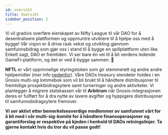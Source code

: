 ```yaml
---
id: oversikt
title: Oversikt
sidebar_position: 1
---
```


Vi vil gradvis overføre eierskapet av Nifty League til vår DAO for å desentralisere plattformen og oppmuntre utviklere til å hjelpe oss med å bygge! Vår visjon er å drive rask vekst og utvikling gjennom samfunnsbidrag som gjør oss i stand til å bygge en spillplattform uten like. Enkelt sagt, DAO er fremtiden. Vi ser bare én vei til å bli verdens ledende GameFi-plattform, og det er ved å bygge sammen. 💜

**NFTL** er vårt opprinnelige styringstoken som gir stemmerett og andre andre hjelpemidler (mer info [nedenfor](https://nifty-league.com/about#nftl)). Våre DAOs treasury eiendeler holdes i en Gnosis multi-sig lommebok som vil bli brukt til å håndtere distribusjoner til fremtidige prosjektbidragsytere samt turneringer og andre aktiviteter. Vi planlegger å migrere statskassen vår til **Arbitrum** når Gnosis-integrasjonen deres er fullført for å dra nytte av lavere avgifter og hyppigere distribusjoner til samfunnsbidragsytere fremover.

**Vi ser aktivt etter bemerkelsesverdige medlemmer av samfunnet vårt for å bli med i vår multi-sig-komité for å håndtere finansoperasjoner og garantiforslag er respektive på kjeden i henhold til DAOs retningslinjer. Ta gjerne kontakt hvis du tror du vil passe godt!**
